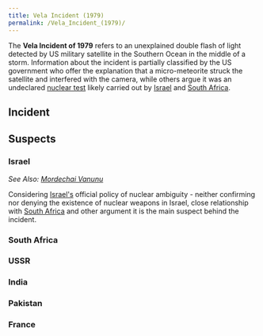 ```yaml
---
title: Vela Incident (1979)
permalink: /Vela_Incident_(1979)/
---
```


The **Vela Incident of 1979** refers to an unexplained double flash of
light detected by US military satellite in the Southern Ocean in the
middle of a storm. Information about the incident is partially
classified by the US government who offer the explanation that a
micro-meteorite struck the satellite and interfered with the camera,
while others argue it was an undeclared [nuclear
test](Nuclear_Weapons "wikilink") likely carried out by
[Israel](Israel "wikilink") and [South Africa](South_Africa "wikilink").

## Incident

## Suspects

### Israel

*See Also: [Mordechai Vanunu](Mordechai_Vanunu "wikilink")*

Considering [Israel's](Israel "wikilink") official policy of nuclear
ambiguity - neither confirming nor denying the existence of nuclear
weapons in Israel, close relationship with [South
Africa](South_Africa "wikilink") and other argument it is the main
suspect behind the incident.

### South Africa

### USSR

### India

### Pakistan

### France